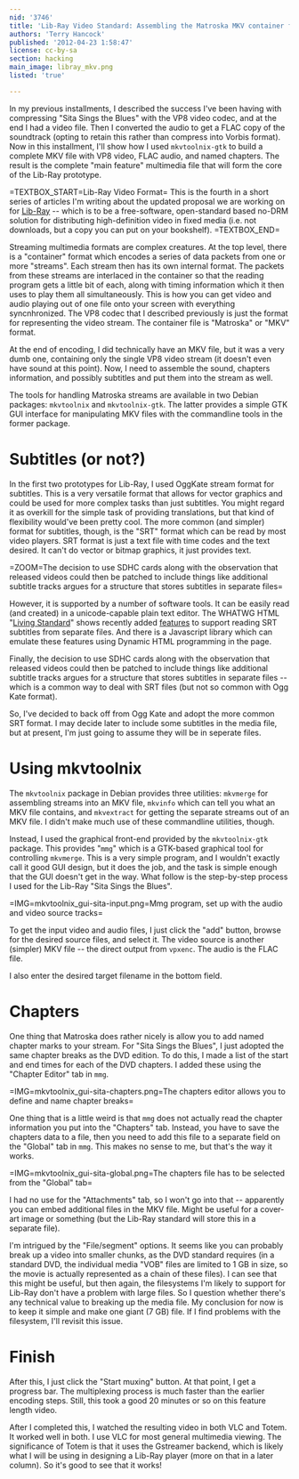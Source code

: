 ```yaml
---
nid: '3746'
title: 'Lib-Ray Video Standard: Assembling the Matroska MKV container file with mkvtoolnix-gtk'
authors: 'Terry Hancock'
published: '2012-04-23 1:58:47'
license: cc-by-sa
section: hacking
main_image: libray_mkv.png
listed: 'true'

---
```

<!-- Lib-Ray Video Standard: Assembling the Matroska MKV container file with mkvtoolnix-gtk -->

In my previous installments, I described the success I've been having with compressing "Sita Sings the Blues" with the VP8 video codec, and at the end I had a video file. Then I converted the audio to get a FLAC copy of the soundtrack (opting to retain this rather than compress into Vorbis format). Now in this installment, I'll show how I used `mkvtoolnix-gtk` to build a complete MKV file with VP8 video, FLAC audio, and named chapters. The result is the complete "main feature" multimedia file that will form the core of the Lib-Ray prototype.

<!--break-->

=TEXTBOX_START=Lib-Ray Video Format=
This is the fourth in a short series of articles I'm writing about the updated proposal
we are working on for [Lib-Ray](http://lib-ray.org) -- which is to be a free-software, open-standard based no-DRM solution for distributing high-definition video in fixed media (i.e. not downloads, but a copy you can put on your bookshelf).
=TEXTBOX_END=

Streaming multimedia formats are complex creatures. At the top level, there is a "container" format which encodes a series of data packets from one or more "streams". Each stream then has its own internal format. The packets from these streams are interlaced in the container so that the reading program gets a little bit of each, along with timing information which it then uses to play them all simultaneously. This is how you can get video and audio playing out of one file onto your screen with everything syncnhronized. The VP8 codec that I described previously is just the format for representing the video stream. The container file is "Matroska" or "MKV" format.

At the end of encoding, I did technically have an MKV file, but it was a very dumb one, containing only the single VP8 video stream (it doesn't even have sound at this point). Now, I need to assemble the sound, chapters information, and possibly subtitles and put them into the stream as well.

The tools for handling Matroska streams are available in two Debian packages: `mkvtoolnix` and `mkvtoolnix-gtk`. The latter provides a simple GTK GUI interface for manipulating MKV files with the commandline tools in the former package.

# Subtitles (or not?)

In the first two prototypes for Lib-Ray, I used OggKate stream format for subtitles. This is a very versatile format that allows for vector graphics and could be used for more complex tasks than just subtitles. You might regard it as overkill for the simple task of providing translations, but that kind of flexibility would've been pretty cool.
The more common (and simpler) format for subtitles, though, is the "SRT" format which can be read by most video players. SRT format is just a text file with time codes and the text desired. It can't do vector or bitmap graphics, it just provides text.

=ZOOM=The decision to use SDHC cards along with the observation that released videos could then be patched to include things like additional subtitle tracks argues for a structure that stores subtitles in separate files=

However, it is supported by a number of software tools. It can be easily read (and created) in a unicode-capable plain text editor. The WHATWG HTML "[Living Standard](http://www.whatwg.org/specs/web-apps/current-work/multipage/index.html)" shows recently added [features](http://www.whatwg.org/specs/web-apps/current-work/multipage/the-video-element.html#timed-text-tracks) to support reading SRT subtitles from separate files. And there is a Javascript library which can emulate these features using Dynamic HTML programming in the page.

Finally, the decision to use SDHC cards along with the observation that released videos could then be patched to include things like additional subtitle tracks argues for a structure that stores subtitles in separate files -- which is a common way to deal with SRT files (but not so common with Ogg Kate format).

So, I've decided to back off from Ogg Kate and adopt the more common SRT format. I may decide later to include some subtitles in the media file, but at present, I'm just going to assume they will be in seperate files.

# Using mkvtoolnix

The `mkvtoolnix` package in Debian provides three utilities: `mkvmerge` for assembling streams into an MKV file, `mkvinfo` which can tell you what an MKV file contains, and `mkvextract` for getting the separate streams out of an MKV file. I didn't make much use of these commandline utilities, though.

Instead, I used the graphical front-end provided by the `mkvtoolnix-gtk` package. This provides "`mmg`" which is a GTK-based graphical tool for controlling `mkvmerge`. This is a very simple program, and I wouldn't exactly call it good GUI design, but it does the job, and the task is simple enough that the GUI doesn't get in the way. What follow is the step-by-step process I used for the Lib-Ray "Sita Sings the Blues".

=IMG=mkvtoolnix_gui-sita-input.png=Mmg program, set up with the audio and video source tracks=

To get the input video and audio files, I just click the "add" button, browse for the desired source files, and select it. The video source is another (simpler) MKV file -- the direct output from `vpxenc`. The audio is the FLAC file.

I also enter the desired target filename in the bottom field.

# Chapters

One thing that Matroska does rather nicely is allow you to add named chapter marks to your stream. For "Sita Sings the Blues", I just adopted the same chapter breaks as the DVD edition. To do this, I made a list of the start and end times for each of the DVD chapters. I added these using the "Chapter Editor" tab in `mmg`.

=IMG=mkvtoolnix_gui-sita-chapters.png=The chapters editor allows you to define and name chapter breaks=

One thing that is a little weird is that `mmg` does not actually read the chapter information you put into the "Chapters" tab. Instead, you have to save the chapters data to a file, then you need to add this file to a separate field on the "Global" tab in `mmg`. This makes no sense to me, but that's the way it works.

=IMG=mkvtoolnix_gui-sita-global.png=The chapters file has to be selected from the "Global" tab=

I had no use for the "Attachments" tab, so I won't go into that -- apparently you can embed additional files in the MKV file. Might be useful for a cover-art image or something (but the Lib-Ray standard will store this in a separate file).

I'm intrigued by the "File/segment" options. It seems like you can probably break up a video into smaller chunks, as the DVD standard requires (in a standard DVD, the individual media "VOB" files are limited to 1 GB in size, so the movie is actually represented as a chain of these files). I can see that this might be useful, but then again, the filesystems I'm likely to support for Lib-Ray don't have a problem with large files. So I question whether there's any technical value to breaking up the media file. My conclusion for now is to keep it simple and make one giant (7 GB) file. If I find problems with the filesystem, I'll revisit this issue.

# Finish

After this, I just click the "Start muxing" button. At that point, I get a progress bar. The multiplexing process is much faster than the earlier encoding steps. Still, this took a good 20 minutes or so on this feature length video.

After I completed this, I watched the resulting video in both VLC and Totem. It worked well in both. I use VLC for most general multimedia viewing. The significance of Totem is that it uses the Gstreamer backend, which is likely what I will be using in designing a Lib-Ray player (more on that in a later column). So it's good to see that it works!
